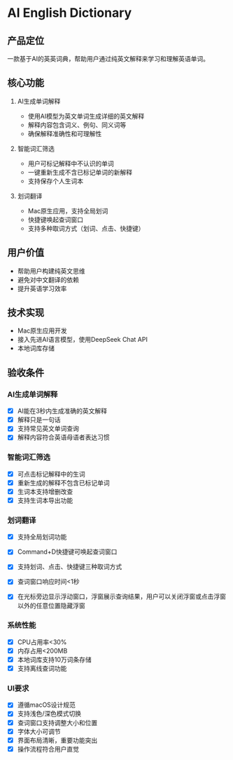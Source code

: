 # AI English Dictionary

## 产品定位
一款基于AI的英英词典，帮助用户通过纯英文解释来学习和理解英语单词。

## 核心功能
1. AI生成单词解释
   - 使用AI模型为英文单词生成详细的英文解释
   - 解释内容包含词义、例句、同义词等
   - 确保解释准确性和可理解性

2. 智能词汇筛选
   - 用户可标记解释中不认识的单词
   - 一键重新生成不含已标记单词的新解释
   - 支持保存个人生词本

3. 划词翻译
   - Mac原生应用，支持全局划词
   - 快捷键唤起查词窗口
   - 支持多种取词方式（划词、点击、快捷键）

## 用户价值
- 帮助用户构建纯英文思维
- 避免对中文翻译的依赖
- 提升英语学习效率

## 技术实现
- Mac原生应用开发
- 接入先进AI语言模型，使用DeepSeek Chat API
- 本地词库存储

## 验收条件

### AI生成单词解释
- [x] AI能在3秒内生成准确的英文解释
- [x] 解释只是一句话
- [x] 支持常见英文单词查询
- [x] 解释内容符合英语母语者表达习惯

### 智能词汇筛选
- [x] 可点击标记解释中的生词
- [x] 重新生成的解释不包含已标记单词
- [x] 生词本支持增删改查
- [x] 支持生词本导出功能

### 划词翻译
- [x] 支持全局划词功能
- [x] Command+D快捷键可唤起查词窗口
- [x] 支持划词、点击、快捷键三种取词方式
- [x] 查词窗口响应时间<1秒
- [x] 在光标旁边显示浮动窗口，浮窗展示查询结果，用户可以关闭浮窗或点击浮窗以外的任意位置隐藏浮窗


### 系统性能
- [x] CPU占用率<30%
- [x] 内存占用<200MB
- [x] 本地词库支持10万词条存储
- [x] 支持离线查词功能

### UI要求
- [x] 遵循macOS设计规范
- [x] 支持浅色/深色模式切换
- [x] 查词窗口支持调整大小和位置
- [x] 字体大小可调节
- [x] 界面布局清晰，重要功能突出
- [x] 操作流程符合用户直觉
